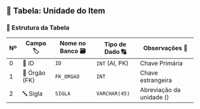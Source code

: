 ## 🧩 Tabela: Unidade do Item

### 🧱 Estrutura da Tabela

| Nº | Campo 🏷️       | Nome no Banco 🗃️ | Tipo de Dado 🔠     | Observações 📌        |
|----|----------------|------------------|----------------------|------------------------|
| 0  | 🔑 ID          | `ID`             | `INT` (AI, PK)       | Chave Primária         |
| 1  | 🏢 Órgão (FK)  | `FK_ORGAO`       | `INT`                | Chave estrangeira       |
| 2  | 🔤 Sigla       | `SIGLA`          | `VARCHAR(45)`        | Abreviação da unidade ()   |
